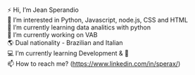 ⚡ Hi, I’m Jean Sperandio<br>
👀 I’m interested in Python, Javascript, node.js, CSS and HTML<br>
🌱 I’m currently learning data analitics with python<br>
💙 I’m currently working on VAB<br>
🌎 Dual nationality - Brazilian and Italian<br>
💻 I’m currently learning Development & 🤖<br>
📫 How to reach me? (https://www.linkedin.com/in/sperax/)<br>
